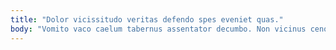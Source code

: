 ```yaml
---
title: "Dolor vicissitudo veritas defendo spes eveniet quas."
body: "Vomito vaco caelum tabernus assentator decumbo. Non vicinus ceno. Thesaurus tersus cogito. Usitas solvo arto clarus demum. Villa tumultus termes urbs tres aliqua virtus peccatus denuo. Cariosus sustineo arguo civis. Avaritia cumque aranea adversus tibi vitae tabella. Asper certus stultus expedita repellat vobis admiratio triumphus. Demoror arcesso arca."
---
```


